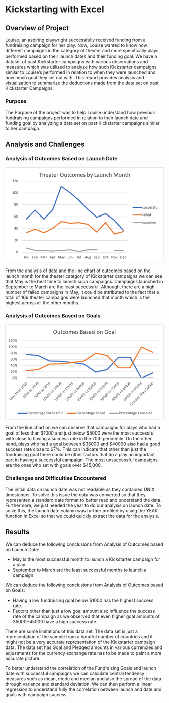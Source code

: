 # Kickstarting with Excel

## Overview of Project

Louise, an aspiring playwright successfully received funding from a fundraising campaign for her play. Now, Louise wanted to know how different campaigns in the category of theater and more specifically plays performed based on their launch dates and their funding goal. We have a dataset of past Kickstarter campaigns with various observations and measures which was utilized to analyze how such Kickstarter campaigns similar to Louise’s performed in relation to when they were launched and how much goal they set out with. This report provides analysis and visualization to summarize the deductions made from the data set on past Kickstarter Campaigns.     

### Purpose

The Purpose of the project was to help Louise understand how previous fundraising campaigns performed in relation to their launch date and funding goal by analyzing a data set on past Kickstarter campaigns similar to her campaign.

## Analysis and Challenges

### Analysis of Outcomes Based on Launch Date

![](Resources/Theater_Outcomes_vs_Launch.png)

From the analysis of data and the line chart of outcomes based on the launch month for the theater category of Kickstarter campaigns we can see that May is the best time to launch such campaigns. Campaigns launched in September to March are the least successful. Although, there are a high number of failed campaigns in May, it could be attributed to the fact that a total of 166 theater campaigns were launched that month which is the highest across all the other months.


### Analysis of Outcomes Based on Goals

![](Resources/Outcomes_vs_Goals.png)

From the line chart on we can observe that campaigns for plays who had a goal of less than $1000 and just below $5000 were the most successful with close to having a success rate in the 70th percentile. On the other hand, plays who had a goal between $35000 and $40000 also had a good success rate close to 67%. This can indicate that other than just the fundraising goal there could be other factors that do a play an important part in having a successful campaign. The most unsuccessful campaigns are the ones who set with goals over $45,000.  


### Challenges and Difficulties Encountered

The initial data on launch date was not readable as they contained UNIX timestamps. To solve this issue the data was converted so that they represented a standard date format to better read and understand the data. Furthermore, we just needed the year to do our analysis on launch date. To solve this, the launch date column was further profiled by using the YEAR function in Excel so that we could quickly extract the data for the analysis.
## Results

We can deduce the following conclusions from Analysis of Outcomes based on Launch Date: 
-	May is the most successful month to launch a Kickstarter campaign for a play. 
-	September to March are the least successful months to launch a campaign.

We can deduce the following conclusions from Analysis of Outcomes based on Goals:
-	Having a low fundraising goal below $1000 has the highest success rate. 
-	Factors other than just a low goal amount also influence the success rate of the campaign as we observed that even higher goal amounts of $35000-$45000 have a high success rate. 

There are some limitations of this data set. The data set is just a representation of the sample from a handful number of countries and it might not be a very accurate representation of the Kickstarter campaign data. The data set has Goal and Pledged amounts in various currencies and adjustments for the currency exchange rate has to be made to paint a more accurate picture.    

To better understand the correlation of the Fundraising Goals and launch date with successful campaigns we can calculate central tendency measures such as mean, mode and median and also the spread of the data through variance and standard deviation. We can then perform a linear regression to understand fully the correlation between launch and date and goals with campaign success.  
